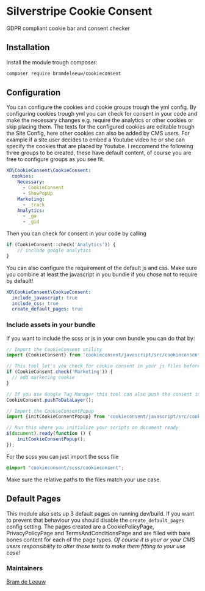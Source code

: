 # Silverstripe Cookie Consent
GDPR compliant cookie bar and consent checker

## Installation
Install the module trough composer:
```bash
composer require bramdeleeuw/cookieconsent
``` 

## Configuration
You can configure the cookies and cookie groups trough the yml config. 
By configuring cookies trough yml you can check for consent in your code and make the necessary changes e.g. require the analytics or other cookies or skip placing them.
The texts for the configured cookies are editable trough the Site Config, here other cookies can also be added by CMS users. 
For example if a site user decides to embed a Youtube video he or she can specify the cookies that are placed by Youtube.
I reccomend the following three groups to be created, these have default content, of course you are free to configure groups as you see fit.
```yaml
XD\CookieConsent\CookieConsent:
  cookies:
    Necessary:
      - CookieConsent
      - ShowPopUp
    Marketing:
      - _track
    Analytics:
      - _ga
      - _gid
```

Then you can check for consent in your code by calling
```php
if (CookieConsent::check('Analytics')) {
    // include google analytics
}
```

You can also configure the requirement of the default js and css. 
Make sure you combine at least the javascript in you bundle if you chose not to require by default!
```yaml
XD\CookieConsent\CookieConsent:
  include_javascript: true
  include_css: true
  create_default_pages: true
```

### Include assets in your bundle
If you want to include the scss or js in your own bundle you can do that by:
```js
// Import the CookieConsent utility 
import {CookieConsent} from 'cookieconsent/javascript/src/cookieconsent';

// This tool let's you check for cookie consent in your js files before you apply any cookies
if (CookieConsent.check('Marketing')) {
  // add marketing cookie
}

// If you use Google Tag Manager this tool can also push the consent into the dataLayer object
CookieConsent.pushToDataLayer();

// Import the CookieConsentPopup
import {initCookieConsentPopup} from 'cookieconsent/javascript/src/cookieconsentpopup';

// Run this where you initialize your scripts on document ready
$(document).ready(function () {
    initCookieConsentPopup();
});
```

For the scss you can just import the scss file 
```scss
@import "cookieconsent/scss/cookieconsent";
```
Make sure the relative paths to the files match your use case.

## Default Pages
This module also sets up 3 default pages on running dev/build. 
If you want to prevent that behaviour you should disable the `create_default_pages` config setting.
The pages created are a CookiePolicyPage, PrivacyPolicyPage and TermsAndConditionsPage and are filled with bare bones content for each of the page types.
_Of course it is your or your CMS users responsibility to alter these texts to make them fitting to your use case!_

### Maintainers 
[Bram de Leeuw](http://www.twitter.com/bramdeleeuw)

